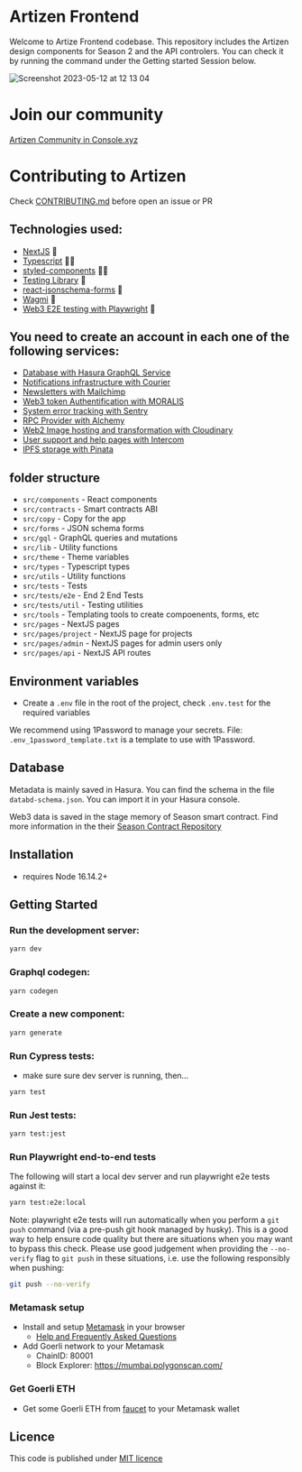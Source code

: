 # Artizen Frontend

Welcome to Artize Frontend codebase. This repository includes the Artizen design components for Season 2 and the API controlers. You can check it by running the command under the Getting started Session below.

![Screenshot 2023-05-12 at 12 13 04](https://github.com/artizen-fund/docs/assets/1488156/086fefdf-402c-4348-9fae-6c4f13854842)

# Join our community

[Artizen Community in Console.xyz](https://app.console.xyz/c/artizen)

# Contributing to Artizen

Check [CONTRIBUTING.md](https://github.com/artizen-fund/artizen-frontend/blob/main/CONTRIBUTING.md) before open an issue or PR



## Technologies used:

- [NextJS](https://nextjs.org/) 👷
- [Typescript](https://www.typescriptlang.org/) 🧑‍💻
- [styled-components](https://styled-components.com/) 💅🏻
- [Testing Library](https://testing-library.com/) 🤪
- [react-jsonschema-forms](https://rjsf-team.github.io/react-jsonschema-form/docs/) 📝
- [Wagmi](https://wagmi.sh/) 🐶
- [Web3 E2E testing with Playwright](https://playwright.dev/) 🚀

## You need to create an account in each one of the following services:

- [Database with Hasura GraphQL Service](https://hasura.io/)
- [Notifications infrastructure with Courier](https://www.courier.com/)
- [Newsletters with Mailchimp](https://mailchimp.com/)
- [Web3 token Authentification with MORALIS](https://moralis.io/)
- [System error tracking with Sentry](https://sentry.io/)
- [RPC Provider with Alchemy](https://www.alchemy.com/)
- [Web2 Image hosting and transformation with Cloudinary](https://cloudinary.com/)
- [User support and help pages with Intercom](https://www.intercom.com/)
- [IPFS storage with Pinata](https://pinata.cloud/)

## folder structure

- `src/components` - React components
- `src/contracts` - Smart contracts ABI
- `src/copy` - Copy for the app
- `src/forms` - JSON schema forms
- `src/gql` - GraphQL queries and mutations
- `src/lib` - Utility functions
- `src/theme` - Theme variables
- `src/types` - Typescript types
- `src/utils` - Utility functions
- `src/tests` - Tests
- `src/tests/e2e` - End 2 End Tests
- `src/tests/util` - Testing utilities
- `src/tools` - Templating tools to create compoenents, forms, etc
- `src/pages` - NextJS pages
- `src/pages/project` - NextJS page for projects
- `src/pages/admin` - NextJS pages for admin users only
- `src/pages/api` - NextJS API routes



## Environment variables

- Create a `.env` file in the root of the project, check `.env.test` for the required variables

We recommend using 1Password to manage your secrets. File: `.env_1password_template.txt` is a template to use with 1Password.

## Database

Metadata is mainly saved in Hasura. You can find the schema in the file `databd-schema.json`. You can import it in your Hasura console.

Web3 data is saved in the stage memory of Season smart contract. Find more information in the their [Season Contract Repository](https://github.com/artizen-fund/seasons-contracts)






## Installation

- requires Node 16.14.2+

## Getting Started

### Run the development server:

```bash
yarn dev
```

### Graphql codegen:

```bash
yarn codegen
```

### Create a new component:

```bash
yarn generate
```

### Run Cypress tests:

- make sure sure dev server is running, then…

```bash
yarn test
```

### Run Jest tests:

```bash
yarn test:jest
```

### Run Playwright end-to-end tests

The following will start a local dev server and run playwright e2e tests against it:

```bash
yarn test:e2e:local
```

Note: playwright e2e tests will run automatically when you perform a `git push` command (via a pre-push
git hook managed by husky). This is a good way to help ensure code quality but there are situations
when you may want to bypass this check. Please use good judgement when providing the `--no-verify` flag
to `git push` in these situations, i.e. use the following responsibly when pushing:

```bash
git push --no-verify
```

### Metamask setup

- Install and setup [Metamask](https://metamask.io/download/) in your browser
  - [Help and Frequently Asked Questions](https://metamask.io/faqs)
- Add Goerli network to your Metamask
  - ChainID: 80001
  - Block Explorer: https://mumbai.polygonscan.com/


### Get Goerli ETH

- Get some Goerli ETH from [faucet](https://faucet.paradigm.xyz/) to your Metamask wallet

## Licence

This code is published under [MIT licence](https://github.com/artizen-fund/artizen-frontend/blob/main/LICENSE.md)
